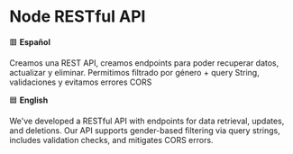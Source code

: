 # Node RESTful API

🟥 **Español** 

Creamos una REST API, creamos endpoints para poder recuperar datos, actualizar y eliminar. Permitimos filtrado por género + query String, validaciones y evitamos errores CORS

🟦 **English**  

We've developed a RESTful API with endpoints for data retrieval, updates, and deletions. Our API supports gender-based filtering via query strings, includes validation checks, and mitigates CORS errors.
